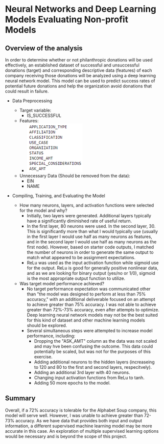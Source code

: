 # Neural Networks and Deep Learning Models Evaluating Non-profit Models

## Overview of the analysis
In order to determine whether or not philanthropic donations will be used effectively, an established dataset of successful and unsuccessful donations (target) and corresponding descriptive data (features) of each company receiving those donations will be analyzed using a deep learning neural network model.  This model can be used to predict success rates of potential future donations and help the organization avoid donations that could result in failure.

* Data Preprocessing
  * Target variable:  
    * IS_SUCCESSFUL
  * Features:
    * ![FEATURES](Resources/features.PNG)
  * Unnecessary Data (Should be removed from the data):
    * EIN
    * NAME  
  
* Compiling, Training, and Evaluating the Model
  * How many neurons, layers, and activation functions were selected for the model and why? 
    * Initially, two layers were generated.  Additional layers typically have a significantly diminished rate of useful return.
    * In the first layer, 80 neurons were used.  In the second layer, 30.  This is significantly more than what I would typically use (usually in the first layer I would use half as many neurons as features, and in the second layer I would use half as many neurons as the first node). However, based on starter code outputs, I matched the number of neurons in order to generate the same output to match what appeared to be assignment expectations.
    * ReLu was used as the input activation function while sigmoid use for the output.  ReLu is good for generally positive nonlinear data, and as we are looking for binary output (yes/no or 1/0), sigmoid is the most appropriate output function to utilize.
  * Was target model performance achieved?
    * No target performance expectation was communicated other than "the model was designed to perform at less than 75% accuracy," with an additional deliverable focused on an attempt to achieve greater than 75% accuracy.  I was not able to achieve greater than 72%-73% accuracy, even after attempts to optimize.  Deep learning neural network models may not be the best suited for this kind of dataset and other machine learning models should be explored.
    * Several simultaneous steps were attempted to increase model performance, including:
      * Dropping the "ASK_AMT" column as the data was not scaled and may hve been confusing the outcome.  This data could potentially be scaled, but was not for the purposes of this exercise.
      * Adding additional neurons to the hidden layers (increaseing to 120 and 80 to the first and second layers, respecitvely).
      * Adding an additional 3rd layer with 40 neurons.
      * Changing input activation functions from ReLu to tanh.
      * Adding 50 more epochs to the model.
     	
 

##  Summary
Overall, if a 72% accuracy is tolerable for the Alphabet Soup company, this model will serve well.  However, I was unable to achieve greater than 72-73% accuracy.  As we have data that provides both input and output information, a different supervised machine learning model may be more accurate in this case. An exploration of multiple supervised learning options would be necessary and is beyond the scope of this project.